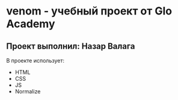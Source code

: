 # venom - учебный проект от Glo Academy
## Проект выполнил: Назар Валага

В проекте использует:
- HTML
- CSS
- JS
- Normalize
